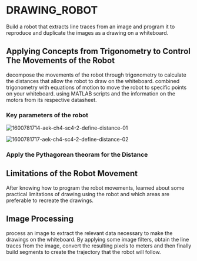 # DRAWING_ROBOT

 Build a robot that extracts line traces from an image and program it to reproduce and duplicate the images as a drawing on a whiteboard.

## Applying Concepts from Trigonometry to Control The Movements of the Robot

 decompose the movements of the robot through trigonometry to calculate the distances that allow the robot to draw on the whiteboard. combined trigonometry with equations of motion to move the robot to specific points on your whiteboard. using MATLAB scripts and the information on the motors from its respective datasheet.
 
### Key parameters of the robot

 ![1600781714-aek-ch4-sc4-2-define-distance-01](https://user-images.githubusercontent.com/120835150/219976974-c1f803c2-5d9b-4101-959f-437f8018e150.jpg)
 
![1600781717-aek-ch4-sc4-2-define-distance-02](https://user-images.githubusercontent.com/120835150/219977172-91207024-ee42-460f-9767-39f0e8a19f4d.jpg)

### Apply the Pythagorean theoram for the Distance

## Limitations of the Robot Movement

 After knowing how to program the robot movements, learned about some practical limitations of drawing using the robot and which areas are preferable to recreate the drawings.
 
## Image Processing

 process an image to extract the relevant data necessary to make the drawings on the whiteboard. By applying some image filters, obtain the line traces from the image, convert the resulting pixels to meters and then finally build segments to create the trajectory that the robot will follow.
